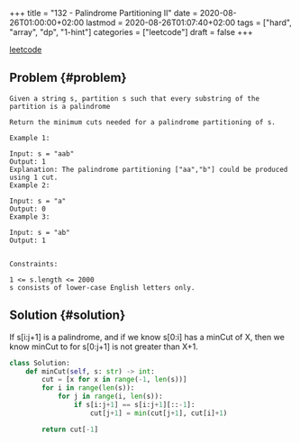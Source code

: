 +++
title = "132 - Palindrome Partitioning II"
date = 2020-08-26T01:00:00+02:00
lastmod = 2020-08-26T01:07:40+02:00
tags = ["hard", "array", "dp", "1-hint"]
categories = ["leetcode"]
draft = false
+++

[leetcode](https://leetcode.com/problems/palindrome-partitioning-ii/)


## Problem {#problem}

```text
Given a string s, partition s such that every substring of the partition is a palindrome

Return the minimum cuts needed for a palindrome partitioning of s.

Example 1:

Input: s = "aab"
Output: 1
Explanation: The palindrome partitioning ["aa","b"] could be produced using 1 cut.
Example 2:

Input: s = "a"
Output: 0
Example 3:

Input: s = "ab"
Output: 1


Constraints:

1 <= s.length <= 2000
s consists of lower-case English letters only.
```


## Solution {#solution}

If s[i:j+1] is a palindrome, and if we know s[0:i] has a minCut of X, then we know minCut to for s[0:j+1] is not greater than X+1.

```python
class Solution:
    def minCut(self, s: str) -> int:
        cut = [x for x in range(-1, len(s))]
        for i in range(len(s)):
            for j in range(i, len(s)):
                if s[i:j+1] == s[i:j+1][::-1]:
                    cut[j+1] = min(cut[j+1], cut[i]+1)

        return cut[-1]
```
